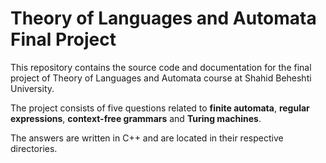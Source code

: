 # Theory of Languages and Automata Final Project

This repository contains the source code and documentation for the final project of Theory of Languages and Automata course at Shahid Beheshti University.

The project consists of five questions related to **finite automata**, **regular expressions**, **context-free grammars** and **Turing machines**.

The answers are written in C++ and are located in their respective directories.
